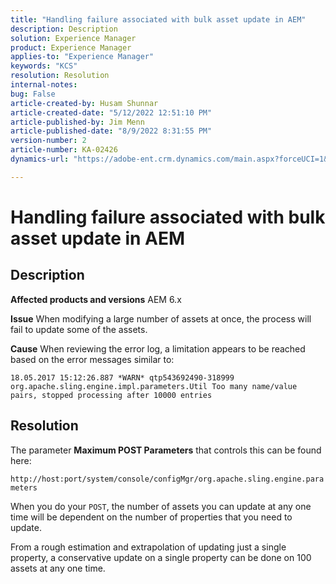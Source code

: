```yaml
---
title: "Handling failure associated with bulk asset update in AEM"
description: Description
solution: Experience Manager
product: Experience Manager
applies-to: "Experience Manager"
keywords: "KCS"
resolution: Resolution
internal-notes: 
bug: False
article-created-by: Husam Shunnar
article-created-date: "5/12/2022 12:51:10 PM"
article-published-by: Jim Menn
article-published-date: "8/9/2022 8:31:55 PM"
version-number: 2
article-number: KA-02426
dynamics-url: "https://adobe-ent.crm.dynamics.com/main.aspx?forceUCI=1&pagetype=entityrecord&etn=knowledgearticle&id=288eef2c-f2d1-ec11-a7b5-00224809c399"

---
```

# Handling failure associated with bulk asset update in AEM

## Description


<b>Affected products and versions</b>
AEM 6.x

<b>Issue</b>
When modifying a large number of assets at once, the process will fail to update some of the assets.

<b>Cause</b>
When reviewing the error log, a limitation appears to be reached based on the error messages similar to:

`18.05.2017 15:12:26.887 *WARN* qtp543692490-318999 org.apache.sling.engine.impl.parameters.Util Too many name/value pairs, stopped processing after 10000 entries`


## Resolution


The parameter <b>Maximum POST Parameters</b> that controls this can be found here:

`http://host:port/system/console/configMgr/org.apache.sling.engine.parameters`

When you do your `POST`, the number of assets you can update at any one time will be dependent on the number of properties that you need to update.

From a rough estimation and extrapolation of updating just a single property, a conservative update on a single property can be done on 100 assets at any one time.

